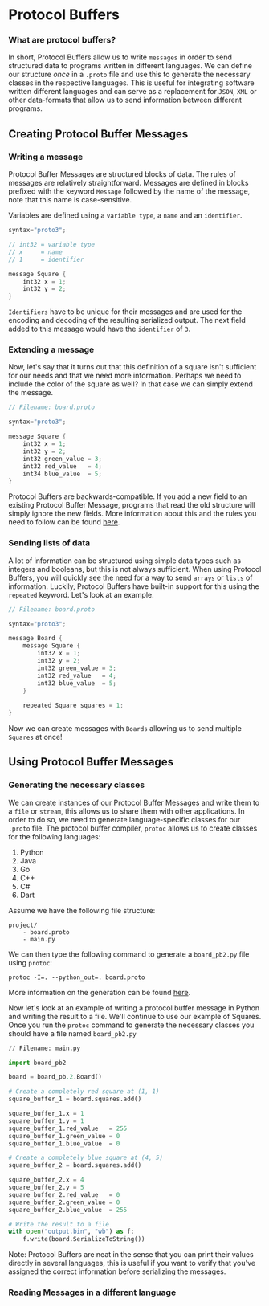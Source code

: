 

# Protocol Buffers

### What are protocol buffers?
In short, Protocol Buffers allow us to write `messages` in order to send structured data to programs written in different languages. We can define our structure *once* in a `.proto` file and use this to generate the necessary classes in the respective languages. This is useful for integrating software written different languages and can serve as a replacement for `JSON`, `XML` or other data-formats that allow us to send information between different programs.

## Creating Protocol Buffer Messages

### Writing a message
Protocol Buffer Messages are structured blocks of data. The rules of messages are relatively straightforward. Messages are defined in blocks prefixed with the keyword `Message` followed by the name of the message, note that this name is case-sensitive.

Variables are defined using a `variable type`, a `name` and an `identifier`.

````java #use java to get some syntax highlighting
syntax="proto3";

// int32 = variable type
// x     = name
// 1     = identifier

message Square {
    int32 x = 1;
    int32 y = 2;
}
````

`Identifiers` have to be unique for their messages and are used for the encoding and decoding of the resulting serialized output. The next field added to this message would have the `identifier` of `3`.

### Extending a message

Now, let's say that it turns out that this definition of a square isn't sufficient for our needs and that we need more information. Perhaps we need to include the color of the square as well? In that case we can simply extend the message.

````java #use java to get some syntax highlighting
// Filename: board.proto

syntax="proto3";

message Square {
    int32 x = 1;
    int32 y = 2;
    int32 green_value = 3;
    int32 red_value   = 4;
    int34 blue_value  = 5;
}
````

Protocol Buffers are backwards-compatible. If you add a new field to an existing Protocol Buffer Message, programs that read the old structure will simply ignore the new fields. More information about this and the rules you need to follow can be found [here](https://developers.google.com/protocol-buffers/docs/javatutorial#extending-a-protocol-buffer).

### Sending lists of data
A lot of information can be structured using simple data types such as integers and booleans, but this is not always sufficient. When using Protocol Buffers, you will quickly see the need for a way to send `arrays` or `lists` of information. Luckily, Protocol Buffers have built-in support for this using the `repeated` keyword. Let's look at an example.

````java
// Filename: board.proto

syntax="proto3";

message Board {
    message Square {
        int32 x = 1;
        int32 y = 2;
        int32 green_value = 3;
        int32 red_value   = 4;
        int32 blue_value  = 5;
    }
    
    repeated Square squares = 1;
}
````

Now we can create messages with `Boards` allowing us to send multiple `Squares` at once!

## Using Protocol Buffer Messages

### Generating the necessary classes

We can create instances of our Protocol Buffer Messages and write them to a `file` or `stream`, this allows us to share them with other applications. In order to do so, we need to generate language-specific classes for our `.proto` file. The protocol buffer compiler, `protoc` allows us to create classes for the following languages:

1. Python
2. Java
3. Go
4. C++
5. C#
6. Dart

Assume we have the following file structure:
````
project/
    - board.proto
    - main.py
````

We can then type the following command to generate a `board_pb2.py` file using `protoc`:

`protoc -I=. --python_out=. board.proto`

More information on the generation can be found [here](https://developers.google.com/protocol-buffers/docs/reference/java-generated).

Now let's look at an example of writing a protocol buffer message in Python and writing the result to a file. We'll continue to use our example of Squares. Once you run the `protoc` command to generate the necessary classes you should have a file named `board_pb2.py`

````python
// Filename: main.py

import board_pb2

board = board_pb.2.Board()

# Create a completely red square at (1, 1)
square_buffer_1 = board.squares.add()

square_buffer_1.x = 1
square_buffer_1.y = 1
square_buffer_1.red_value   = 255
square_buffer_1.green_value = 0
square_buffer_1.blue_value  = 0

# Create a completely blue square at (4, 5)
square_buffer_2 = board.squares.add()

square_buffer_2.x = 4
square_buffer_2.y = 5
square_buffer_2.red_value   = 0
square_buffer_2.green_value = 0
square_buffer_2.blue_value  = 255

# Write the result to a file
with open("output.bin", "wb") as f:
    f.write(board.SerializeToString())
````

Note: Protocol Buffers are neat in the sense that you can print their values directly in several languages, this is useful if you want to verify that you've assigned the correct information before serializing the messages.

### Reading Messages in a different language
<!--stackedit_data:
eyJoaXN0b3J5IjpbMTU3NTUzNzg0OCwtNjk2NzY1MzM1XX0=
-->